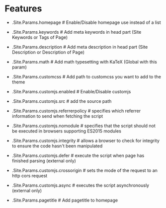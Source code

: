 # Features

 - .Site.Params.homepage  # Enable/Disable homepage use instead of a list
 - .Site.Params.keywords  # Add meta keywords in head part (Site Keywords or Tags of Page)
 - .Site.Params.description # Add meta description in head part (Site Description or Description of Page)
 - .Site.Params.math # Add math typesetting with KaTeX (Global with this param)
 - .Site.Params.customcss # Add path to customcss you want to add to the theme
 - .Site.Params.customjs.enabled # Enable/Disable customjs
 - .Site.Params.customjs.src # add the source path
 - .Site.Params.customjs.referrerpolicy # specifies which referrer information to send when fetching the script
 - .Site.Params.customjs.nomodule # specifies that the script should not be executed in browsers supporting ES2015 modules
 - .Site.Params.customjs.integrity # allows a browser to check for integrity to ensure the code hasn't been manipulated
 - .Site.Params.customjs.defer # execute the script when page has finished parsing (external only)
 - .Site.Params.customjs.crossorigin # sets the mode of the request to an http cors request
 - .Site.Params.customjs.async # executes the script asynchronously (external only)
 - .Site.Params.pagetitle # Add pagetitle to homepage <title> tag
 - .Site.Params.avatar # Add a avatar to your website
 - .Site.Params.subtitle # Add a subtitle to your website
 - .Site.Params.social # Add different social links to your website
 - .Site.Params.listAuthor # Activate to show authors of pages if available
 - .Site.Params.excludedTypes # Exclude specific types in lists
 - .Site.Params.mainSections # Add list of sections that should show up on the homepage
 - .Site.Params.nofeedSections # Add list of sections/types that should not be considered by RSS
 - .Site.Params.disableTaxoTypes # Deactivate taxonomies for specific page types
 - .Site.Params.favicon # Activate favicons for the website
 - .Site.Params.comments.enabled # Enable/Disable comments for website entirely
 - .Site.Params.comments.engine # Either disqus or commento to choose from
 - .Site.Params.comments.disableOnTypes # Deactivate comments for specific page types
 - .Site.Params.comments.disqus.shortname # New param for the shortname of a disqus instance
 - .Site.Params.comments.commento.host # Domain http/s of commento.io system of choice

 - .Params.tags # https://gohugo.io/variables/page/#page-level-params
 - .Params.nofeed # Don't add page to RSS file
 - .Params.math # Add math typesetting with KaTeX to a specific page
 - .Params.author # Add the author of a page (recommended with .Site.Params.listAuthor)
 - .Params.authorlink # Add the create a link to a page of the author (recommended with .Site.Params.listAuthor)
 - .Params.notaxonomy # Don't show this list of taxnomoies below the content
 - .Params.type # https://gohugo.io/content-management/types/
 - .Params.commentable # Enable/Disable comments for this specific page
 - .Params.hidden # Hide pages from the mainSections on the homepage
 - .Params.norobots # Disallow page in robots.txt for search engines
 - .Params.nodate # Hide the publish date of specific content
 - .Params.image # Add an image to the post
 - .Params.imagetext # Add alternate text for the image to the post
